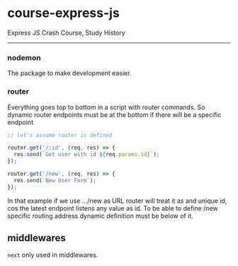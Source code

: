 # course-express-js
Express JS Crash Course, Study History

---

### nodemon
The package to make development easier. 

### router
Everything goes top to bottom in a script with router commands. So dynamic router endpoints must be at the bottom if there will be a specific endpoint

```js
// let's assume router is defined 

router.get('/:id', (req, res) => {
  res.send(`Get user with id ${req.params.id}`);
});

router.get('/new', (req, res) => {
  res.send(`New User Form`);
});
```

In that example if we use .../new as URL router will treat it as and unique id, cos the latest endpoint listens any value as id. To be able to define /new specific routing address dynamic definition must be below of it. 

## middlewares
`next` only used in middlewares. 